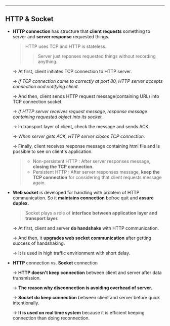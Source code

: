 ------

## HTTP & Socket

- **HTTP connection** has structure that **client requests** something to server and **server response** requested things.

  > HTTP uses TCP and HTTP is stateless. 
  >
  > > Server just reponses requested things without recording anything.

  → At first, client initiates TCP connection to HTTP server.

  → *If TCP connection came to correctly at port 80, HTTP server accepts connection and notifying client.*

  → And then, client sends HTTP request message(containing URL) into TCP connection socket.

  → *If HTTP server receives request message, response message containing requested object into its socket.*

  → In transport layer of client, check the message and sends ACK.

  → *When server gets ACK, HTTP server closes TCP connection.*

  → Finally, client receives response message containing html file and is possible to see on client's application.

  > - Non-persistent HTTP : After server responses message, **closing the TCP connection.**
  > - Persistent HTTP : After server responses message, **keep the TCP connection** for considering that client requests message again. 

- **Web socket**  is developed for handling with problem of HTTP communication. So it **maintains connection** befroe quit and **assure duplex.**

  > Socket plays a role of **interface between application layer and transport layer.**

  → At first, client and server **do handshake** with HTTP communication.

  → And then, it **upgrades web socket communication** after getting success of handshaking.

  → It is used in high traffic envirionment with short delay.

- **HTTP** connection vs. **Socket** connection

  → **HTTP doesn't keep connection** between client and server after data transmission.

  → **The reason why disconnection is avoiding overhead of server.**

  → **Socket do keep connection** between client and server before quick intentionally.

  → **It is used on real time system** because it is efficient keeping connection than doing reconnection.

